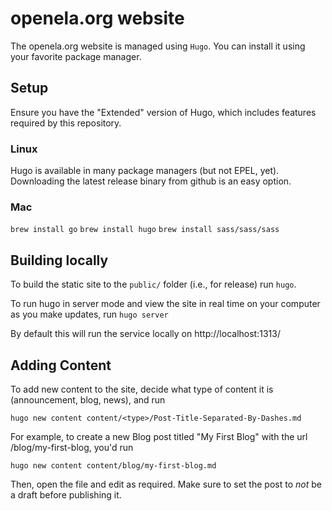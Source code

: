# openela.org website

The openela.org website is managed using `Hugo`. You can install it using
your favorite package manager.

## Setup

Ensure you have the "Extended" version of Hugo, which includes features
required by this repository.

### Linux

Hugo is available in many package managers (but not EPEL, yet). Downloading
the latest release binary from github is an easy option.

### Mac

`brew install go`
`brew install hugo`
`brew install sass/sass/sass`

## Building locally

To build the static site to the `public/` folder (i.e., for release) run
`hugo`.

To run hugo in server mode and view the site in real time on your computer as
you make updates, run `hugo server`

By default this will run the service locally on http://localhost:1313/

## Adding Content

To add new content to the site, decide what type of content it is
(announcement, blog, news), and run

```
hugo new content content/<type>/Post-Title-Separated-By-Dashes.md
```

For example, to create a new Blog post titled "My First Blog" with the url
/blog/my-first-blog, you'd run

```
hugo new content content/blog/my-first-blog.md
```

Then, open the file and edit as required. Make sure to set the post to *not*
be a draft before publishing it.
